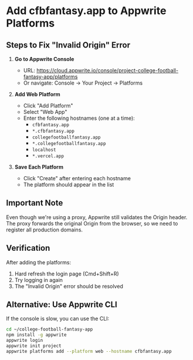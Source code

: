 # Add cfbfantasy.app to Appwrite Platforms

## Steps to Fix "Invalid Origin" Error

1. **Go to Appwrite Console**
   - URL: https://cloud.appwrite.io/console/project-college-football-fantasy-app/platforms
   - Or navigate: Console → Your Project → Platforms

2. **Add Web Platform**
   - Click "Add Platform"
   - Select "Web App"
   - Enter the following hostnames (one at a time):
     - `cfbfantasy.app`
     - `*.cfbfantasy.app`
     - `collegefootballfantasy.app`
     - `*.collegefootballfantasy.app`
     - `localhost`
     - `*.vercel.app`

3. **Save Each Platform**
   - Click "Create" after entering each hostname
   - The platform should appear in the list

## Important Note
Even though we're using a proxy, Appwrite still validates the Origin header. The proxy forwards the original Origin from the browser, so we need to register all production domains.

## Verification
After adding the platforms:
1. Hard refresh the login page (Cmd+Shift+R)
2. Try logging in again
3. The "Invalid Origin" error should be resolved

## Alternative: Use Appwrite CLI
If the console is slow, you can use the CLI:
```bash
cd ~/college-football-fantasy-app
npm install -g appwrite
appwrite login
appwrite init project
appwrite platforms add --platform web --hostname cfbfantasy.app
```
